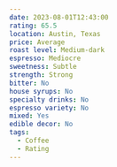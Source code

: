 ```yaml
---
date: 2023-08-01T12:43:00
rating: 65.5
location: Austin, Texas
price: Average
roast level: Medium-dark
espresso: Mediocre
sweetness: Subtle
strength: Strong
bitter: No
house syrups: No
specialty drinks: No
espresso variety: No
mixed: Yes
edible decor: No
tags:
  - Coffee
  - Rating
---
```



